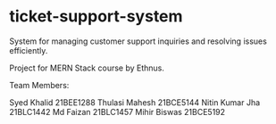 # ticket-support-system
System for managing customer support inquiries and resolving issues efficiently.

Project for MERN Stack course by Ethnus.

Team Members:

Syed Khalid          21BEE1288 
Thulasi Mahesh       21BCE5144
Nitin Kumar Jha      21BLC1442
Md Faizan            21BLC1457
Mihir Biswas         21BCE5192

